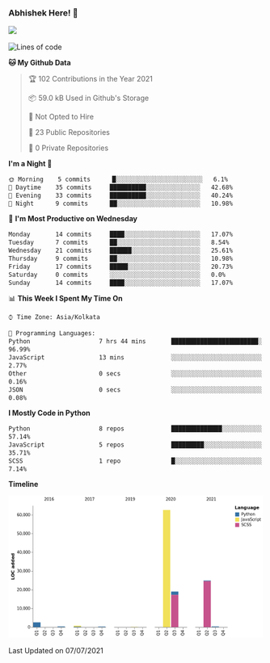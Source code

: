 ### Abhishek Here! 👋
![](https://komarev.com/ghpvc/?username=5parkp1ug&color=green)

<!--
**5parkp1ug/5parkp1ug** is a ✨ _special_ ✨ repository because its `README.md` (this file) appears on your GitHub profile.

Here are some ideas to get you started:

- 🔭 I’m currently working on ...
- 🌱 I’m currently learning ...
- 👯 I’m looking to collaborate on ...
- 🤔 I’m looking for help with ...
- 💬 Ask me about ...
- 📫 How to reach me: ...
- 😄 Pronouns: ...
- ⚡ Fun fact: ...
-->

<!--START_SECTION:waka-->
![Lines of code](https://img.shields.io/badge/From%20Hello%20World%20I%27ve%20Written-110971%20lines%20of%20code-blue)

**🐱 My Github Data** 

> 🏆 102 Contributions in the Year 2021
 > 
> 📦 59.0 kB Used in Github's Storage 
 > 
> 🚫 Not Opted to Hire
 > 
> 📜 23 Public Repositories 
 > 
> 🔑 0 Private Repositories  
 > 
**I'm a Night 🦉** 

```text
🌞 Morning    5 commits      █░░░░░░░░░░░░░░░░░░░░░░░░   6.1% 
🌆 Daytime    35 commits     ██████████░░░░░░░░░░░░░░░   42.68% 
🌃 Evening    33 commits     ██████████░░░░░░░░░░░░░░░   40.24% 
🌙 Night      9 commits      ██░░░░░░░░░░░░░░░░░░░░░░░   10.98%

```
📅 **I'm Most Productive on Wednesday** 

```text
Monday       14 commits     ████░░░░░░░░░░░░░░░░░░░░░   17.07% 
Tuesday      7 commits      ██░░░░░░░░░░░░░░░░░░░░░░░   8.54% 
Wednesday    21 commits     ██████░░░░░░░░░░░░░░░░░░░   25.61% 
Thursday     9 commits      ██░░░░░░░░░░░░░░░░░░░░░░░   10.98% 
Friday       17 commits     █████░░░░░░░░░░░░░░░░░░░░   20.73% 
Saturday     0 commits      ░░░░░░░░░░░░░░░░░░░░░░░░░   0.0% 
Sunday       14 commits     ████░░░░░░░░░░░░░░░░░░░░░   17.07%

```


📊 **This Week I Spent My Time On** 

```text
⌚︎ Time Zone: Asia/Kolkata

💬 Programming Languages: 
Python                   7 hrs 44 mins       ████████████████████████░   96.99% 
JavaScript               13 mins             ░░░░░░░░░░░░░░░░░░░░░░░░░   2.77% 
Other                    0 secs              ░░░░░░░░░░░░░░░░░░░░░░░░░   0.16% 
JSON                     0 secs              ░░░░░░░░░░░░░░░░░░░░░░░░░   0.08%

```

**I Mostly Code in Python** 

```text
Python                   8 repos             ██████████████░░░░░░░░░░░   57.14% 
JavaScript               5 repos             █████████░░░░░░░░░░░░░░░░   35.71% 
SCSS                     1 repo              █░░░░░░░░░░░░░░░░░░░░░░░░   7.14%

```


**Timeline**

![Chart not found](https://raw.githubusercontent.com/5parkp1ug/5parkp1ug/master/charts/bar_graph.png) 


 Last Updated on 07/07/2021
<!--END_SECTION:waka-->
